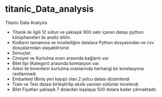 # titanic_Data_analysis
Titanic Data Analysis

* Titanik ile ilgili 12 sütun ve yaklaşık 900 satır içeren datayı python kütüphaneleri ile analiz ettim.
* Kodların tamamına ve incelediğim datalara Python dosyasından ve csv dosyalarından ulaşabilirsiniz
* Sonuçlar:
* Cinsiyet ve Kurtulma oranı arasında bağlantı var.
* Bilet tipi (Kategori) arasında korelasyon var.
* Ailesi ile binenlerin kurtulma oranlarında herhangi bir korelasyona rastlanmadı.
* Embarked (Biniş yeri kayıp) olan 2 yolcu datası düzenlendi
* Train ve Test datası birleştirilip eksik varolan sütünlar incelendi.
* Bilet Fiyatları yaklaşık 7 dolardan başlayıp 500 dolara kadar çıkmaktadır.
